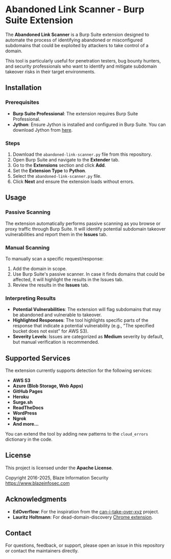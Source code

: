 # Abandoned Link Scanner - Burp Suite Extension

The **Abandoned Link Scanner** is a Burp Suite extension designed to automate the process of identifying abandoned or misconfigured subdomains that could be exploited by attackers to take control of a domain.

This tool is particularly useful for penetration testers, bug bounty hunters, and security professionals who want to identify and mitigate subdomain takeover risks in their target environments.

## Installation

### Prerequisites
- **Burp Suite Professional**: The extension requires Burp Suite Professional.
- **Jython**: Ensure Jython is installed and configured in Burp Suite. You can download Jython from [here](https://www.jython.org/download).

### Steps
1. Download the `abandoned-link-scanner.py` file from this repository.
2. Open Burp Suite and navigate to the **Extender** tab.
3. Go to the **Extensions** section and click **Add**.
4. Set the **Extension Type** to **Python**.
5. Select the `abandoned-link-scanner.py` file.
6. Click **Next** and ensure the extension loads without errors.

## Usage

### Passive Scanning
The extension automatically performs passive scanning as you browse or proxy traffic through Burp Suite. It will identify potential subdomain takeover vulnerabilities and report them in the **Issues** tab.

### Manual Scanning
To manually scan a specific request/response:
1. Add the domain in scope.
2. Use Burp Suite's passive scanner. In case it finds domains that could be affected, it will highlight the results in the Issues tab.
3. Review the results in the **Issues** tab.

### Interpreting Results
- **Potential Vulnerabilities**: The extension will flag subdomains that may be abandoned and vulnerable to takeover.
- **Highlighted Responses**: The tool highlights specific parts of the response that indicate a potential vulnerability (e.g., "The specified bucket does not exist" for AWS S3).
- **Severity Levels**: Issues are categorized as **Medium** severity by default, but manual verification is recommended.

## Supported Services

The extension currently supports detection for the following services:
- **AWS S3**
- **Azure (Blob Storage, Web Apps)**
- **GitHub Pages**
- **Heroku**
- **Surge.sh**
- **ReadTheDocs**
- **WordPress**
- **Ngrok**
- **And more...**

You can extend the tool by adding new patterns to the `cloud_errors` dictionary in the code.

## License

This project is licensed under the **Apache License**.

Copyright 2016-2025, Blaze Information Security https://www.blazeinfosec.com

## Acknowledgments

- **EdOverflow**: For the inspiration from the [can-i-take-over-xyz](https://github.com/EdOverflow/can-i-take-over-xyz) project.
- **Lauritz Holtmann**: For dead-domain-discovery [Chrome extension](https://github.com/lauritzh/dead-domain-discovery).

## Contact

For questions, feedback, or support, please open an issue in this repository or contact the maintainers directly.
